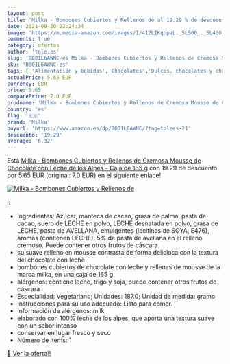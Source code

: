 ```yaml
---
layout: post
title: 'Milka - Bombones Cubiertos y Rellenos de al 19.29 % de descuento'
date: 2021-09-20 02:24:34
image: 'https://m.media-amazon.com/images/I/412LIKqnpaL._SL500_._SL400_.jpg'
comments: true
category: ofertas
author: 'tole.es'
slug: 'B001L6AWNC-es Milka - Bombones Cubiertos y Rellenos de Cremosa Mousse de...'
sku: 'B001L6AWNC-es'
tags: [ 'Alimentación y bebidas','Chocolates','Dulces, chocolates y chicles','Paquetes y cajas de chocolate','chocolate','milka', ]
actualPrice: 5.65 EUR
currency: EUR
price: 5.65
comparePrice: 7.0 EUR
prodname: 'Milka - Bombones Cubiertos y Rellenos de Cremosa Mousse de Chocolate con Leche de los Alpes - Caja de 165 g'
country: 'es'
flag: '🇪🇸'
brand: 'Milka'
buyurl: 'https://www.amazon.es/dp/B001L6AWNC/?tag=tolees-21'
descuento: '19.29'
average: '6.32'
---
```


Está [Milka - Bombones Cubiertos y Rellenos de Cremosa Mousse de Chocolate con Leche de los Alpes - Caja de 165 g](https://www.amazon.es/dp/B001L6AWNC/?tag=tolees-21) con 19.29 de descuento por 5.65 EUR (original: 7.0 EUR) en el siguiente enlace!

[![Milka - Bombones Cubiertos y Rellenos de](https://m.media-amazon.com/images/I/412LIKqnpaL._SL500_._SL400_.jpg)](https://www.amazon.es/dp/B001L6AWNC/?tag=tolees-21)

ℹ️:

- Ingredientes: Azúcar, manteca de cacao, grasa de palma, pasta de cacao, suero de LECHE en polvo, LECHE desnatada en polvo, grasa de LECHE, pasta de AVELLANA, emulgentes (lecitinas de SOYA, E476), aromas (contienen LECHE). 5% de pasta de avellana en el relleno cremoso. Puede contener otros frutos de cáscara.
- su suave relleno en mousse contrasta de forma deliciosa con la textura del chocolate con leche
- bombones cubiertos de chocolate con leche y rellenas de mousse de la marca milka, en una caja de 165 g
- alérgenos: contiene leche, trigo y soja, puede contener otros frutos de cáscara
- Especialidad: Vegetariano; Unidades: 187.0; Unidad de medida: gramo
- Instrucciones para su uso adecuado: Listo para comer.
- Información de alérgenos: milk
- elaborado con 100% leche de los alpes, que aporta una textura suave con un sabor intenso
- conservar en lugar fresco y seco
- Número de items: 1

[🛒 Ver la oferta!!](https://www.amazon.es/dp/B001L6AWNC/?tag=tolees-21)
